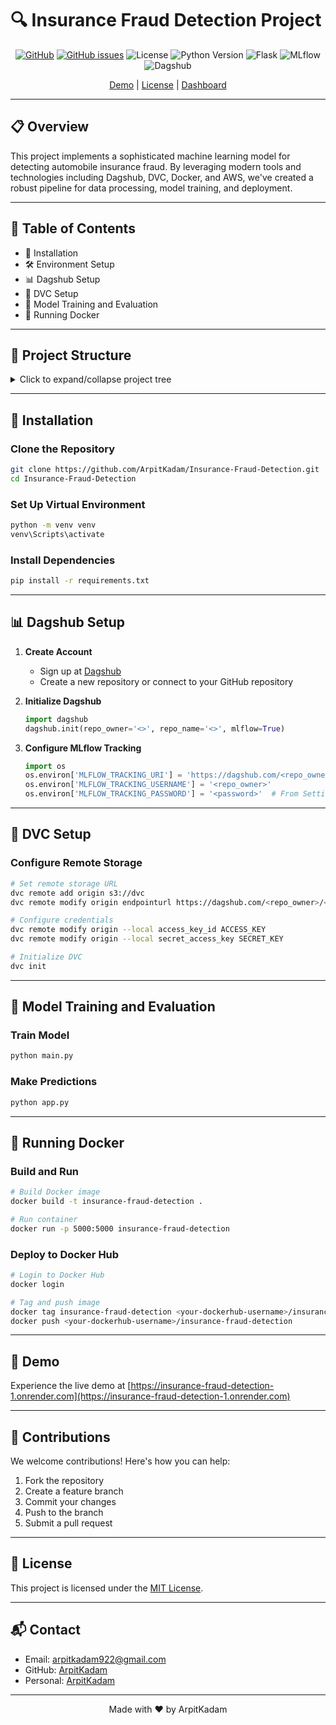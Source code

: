 # 🔍 Insurance Fraud Detection Project

<div align="center">

[![GitHub](https://img.shields.io/github/stars/ArpitKadam/data-science-project-on-Wine-Quality?style=social)](https://github.com/ArpitKadam/Insurance-Fraud-Detection)
[![GitHub issues](https://img.shields.io/github/issues/ArpitKadam/Insurance-Fraud-Detection)](https://github.com/ArpitKadam/Insurance-Fraud-Detection/issues)
![License](https://img.shields.io/badge/License-MIT-blue.svg)
![Python Version](https://img.shields.io/badge/Python-3.10%2B-green.svg)
![Flask](https://img.shields.io/badge/Flask-0.85%2B-blue.svg)
![MLflow](https://img.shields.io/badge/MLflow-2.0-orange.svg)
![Dagshub](https://img.shields.io/badge/Dagshub-Enabled-brightgreen.svg)

[Demo](https://insurance-fraud-detection-1.onrender.com) | [License](https://github.com/ArpitKadam/Insurance-Fraud-Detection/blob/main/LICENSE) | [Dashboard](https://snapshots.raintank.io/dashboard/snapshot/z2B1dywVJmx9zMP5Ah0tm3mV2MletB0x)

</div>

---

## 📋 Overview

This project implements a sophisticated machine learning model for detecting automobile insurance fraud. By leveraging modern tools and technologies including Dagshub, DVC, Docker, and AWS, we've created a robust pipeline for data processing, model training, and deployment.

---

## 📑 Table of Contents

- 🚀 Installation
- 🛠️ Environment Setup
- 📊 Dagshub Setup
- 💾 DVC Setup
- 🤖 Model Training and Evaluation
- 🐳 Running Docker

---

## 📁 Project Structure

<details>
<summary>Click to expand/collapse project tree</summary>

```
arpitkadam-insurance-fraud-detection/
├── 📄 README.md
├── 📄 Dockerfile
├── 📄 LICENSE
├── 📄 __init__.py
├── 📄 app.py
├── 📄 dvc.yaml
├── 📄 main.py
├── 📄 params.yaml
├── 📄 requirements.txt
├── 📄 schema.yaml
├── 📄 setup.py
├── 📄 template.py
├── 📄 .dockerignore
├── 📄 .dvcignore
│
├── 📂 artifacts/
│   ├── 📂 data_ingestion/
│   │   ├── 📄 data.zip
│   │   └── 📄 insurance_claims.csv
│   ├── 📂 data_transformation/
│   │   ├── 📄 encoders.pkl
│   │   ├── 📄 test.csv
│   │   └── 📄 train.csv
│   ├── 📂 data_validation/
│   │   └── 📄 STATUS.txt
│   ├── 📂 model_evaluation/
│   │   ├── 📄 classification_report.txt
│   │   ├── 📄 confusion_matrix.txt
│   │   └── 📄 metrics.json
│   └── 📂 model_trainer/
│       └── 📄 GradientBoostingClassifier.joblib
│
├── 📂 config/
│   └── 📄 config.yaml
│
├── 📂 data/
│   ├── 📄 data.zip
│   ├── 📄 insurance_claims.csv
│   └── 📄 insurance_claims.csv.dvc
│
├── 📂 logs/
│
├── 📂 research/
│   ├── 📄 01_data_ingestion.ipynb
│   ├── 📄 02_data_validation.ipynb
│   ├── 📄 03_data_transformation.ipynb
│   ├── 📄 04_model_trainer.ipynb
│   ├── 📄 05_model_evaluation.ipynb
│   ├── 📄 research.ipynb
│   ├── 📂 Automated-EDA/
│   │   └── 📄 Automated-EDA.ipynb
│   ├── 📂 Model_Result/
│   │   ├── 📄 Model_Comparison_Results.csv
│   │   ├── 📄 Model_Training_Log.txt
│   │   └── 📄 insurance_claims_report.txt
│   ├── 📂 Research-Text-Files/
│   │   ├── 📄 Balanced_Data_Info.txt
│   │   ├── 📄 Basic_Statistics.txt
│   │   ├── 📄 Data Stats
│   │   ├── 📄 Missing_Values_After_Handling.txt
│   │   ├── 📄 Numerical_Statistics.txt
│   │   ├── 📄 Scaled_Data_Info.txt
│   │   └── 📄 Unique_Values.txt
│   └── 📂 Visualization-Images/
│
├── 📂 src/
│   ├── 📄 __init__.py
│   └── 📂 Insurance_Fraud/
│       ├── 📄 __init__.py
│       ├── 📂 components/
│       │   ├── 📄 __init__.py
│       │   ├── 📄 data_ingestion.py
│       │   ├── 📄 data_transformation.py
│       │   ├── 📄 data_validation.py
│       │   ├── 📄 model_evaluation.py
│       │   └── 📄 model_trainer.py
│       ├── 📂 config/
│       │   ├── 📄 __init__.py
│       │   └── 📄 configuration.py
│       ├── 📂 constants/
│       │   └── 📄 __init__.py
│       ├── 📂 entity/
│       │   ├── 📄 __init__.py
│       │   └── 📄 config_entity.py
│       ├── 📂 exception/
│       │   ├── 📄 __init__.py
│       │   └── 📄 exception.py
│       ├── 📂 logger/
│       │   ├── 📄 __init__.py
│       │   └── 📄 logger.py
│       ├── 📂 pipeline/
│       │   ├── 📄 __init__.py
│       │   ├── 📄 prediction.py
│       │   ├── 📄 stage_01_data_ingestion.py
│       │   ├── 📄 stage_02_data_validation.py
│       │   ├── 📄 stage_03_data_transformation.py
│       │   ├── 📄 stage_04_model_trainer.py
│       │   └── 📄 stage_05_model_evaluation.py
│       └── 📂 utils/
│           ├── 📄 __init__.py
│           └── 📄 common.py
│
├── 📂 templates/
│   └── 📄 index.html
│
├── 📂 .dvc/
│   ├── 📄 config
│   └── 📄 .gitignore
│
└── 📂 .github/
    └── 📂 workflows/
        ├── 📄 main.yaml
        └── 📄 .gitkeep
```

</details>


---

## 🚀 Installation

### Clone the Repository

```bash
git clone https://github.com/ArpitKadam/Insurance-Fraud-Detection.git
cd Insurance-Fraud-Detection
```

### Set Up Virtual Environment

```bash
python -m venv venv
venv\Scripts\activate
```

### Install Dependencies

```bash
pip install -r requirements.txt
```

---

## 📊 Dagshub Setup

1. **Create Account**
   - Sign up at [Dagshub](https://dagshub.com/)
   - Create a new repository or connect to your GitHub repository

2. **Initialize Dagshub**
   ```python
   import dagshub
   dagshub.init(repo_owner='<>', repo_name='<>', mlflow=True)
   ```

3. **Configure MLflow Tracking**
   ```python
   import os
   os.environ['MLFLOW_TRACKING_URI'] = 'https://dagshub.com/<repo_owner>/<repo_name>.mlflow'
   os.environ['MLFLOW_TRACKING_USERNAME'] = '<repo_owner>'
   os.environ['MLFLOW_TRACKING_PASSWORD'] = '<password>'  # From Settings -> Tokens
   ```

---

## 💾 DVC Setup

### Configure Remote Storage

```bash
# Set remote storage URL
dvc remote add origin s3://dvc
dvc remote modify origin endpointurl https://dagshub.com/<repo_owner>/<repo_name>.s3

# Configure credentials
dvc remote modify origin --local access_key_id ACCESS_KEY
dvc remote modify origin --local secret_access_key SECRET_KEY

# Initialize DVC
dvc init
```

---

## 🤖 Model Training and Evaluation

### Train Model

```bash
python main.py
```

### Make Predictions

```bash
python app.py
```

---

## 🐳 Running Docker

### Build and Run

```bash
# Build Docker image
docker build -t insurance-fraud-detection .

# Run container
docker run -p 5000:5000 insurance-fraud-detection
```

### Deploy to Docker Hub

```bash
# Login to Docker Hub
docker login

# Tag and push image
docker tag insurance-fraud-detection <your-dockerhub-username>/insurance-fraud-detection
docker push <your-dockerhub-username>/insurance-fraud-detection
```

---

## 🌟 Demo

Experience the live demo at [https://insurance-fraud-detection-1.onrender.com](https://insurance-fraud-detection-1.onrender.com)

---

## 🤝 Contributions

We welcome contributions! Here's how you can help:

1. Fork the repository
2. Create a feature branch
3. Commit your changes
4. Push to the branch
5. Submit a pull request

---

## 📄 License

This project is licensed under the [MIT License](https://github.com/ArpitKadam/Insurance-Fraud-Detection/blob/main/LICENSE).

---

## 📬 Contact

- Email: [arpitkadam922@gmail.com](mailto:arpitkadam922@gmail.com)
- GitHub: [ArpitKadam](https://github.com/ArpitKadam)
- Personal: [ArpitKadam](https://arpit-kadam.netlify.app/)

---

<div align="center">
Made with ❤️ by ArpitKadam
</div>
